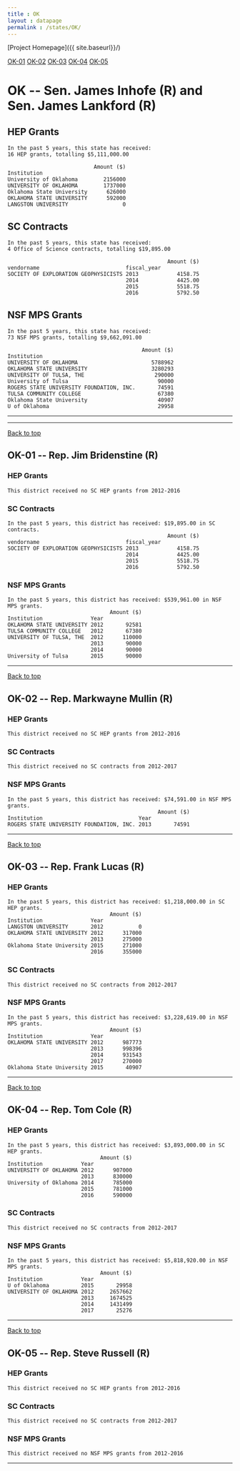 ```yaml
---
title : OK
layout : datapage
permalink : /states/OK/
---
```

<a name="top"></a>
[Project Homepage]({{ site.baseurl}}/)


[OK-01](#OK-01)  [OK-02](#OK-02)  [OK-03](#OK-03)  [OK-04](#OK-04)  [OK-05](#OK-05)  

# OK -- Sen. James Inhofe (R) and  Sen. James Lankford (R)
## HEP Grants
```
In the past 5 years, this state has received:
16 HEP grants, totalling $5,111,000.00
 
                           Amount ($)
Institution                          
University of Oklahoma        2156000
UNIVERSITY OF OKLAHOMA        1737000
Oklahoma State University      626000
OKLAHOMA STATE UNIVERSITY      592000
LANGSTON UNIVERSITY                 0
```
## SC Contracts
```
In the past 5 years, this state has received:
4 Office of Science contracts, totalling $19,895.00
 
                                                  Amount ($)
vendorname                           fiscal_year            
SOCIETY OF EXPLORATION GEOPHYSICISTS 2013            4158.75
                                     2014            4425.00
                                     2015            5518.75
                                     2016            5792.50
```
## NSF MPS Grants
```
In the past 5 years, this state has received:
73 NSF MPS grants, totalling $9,662,091.00
 
                                          Amount ($)
Institution                                         
UNIVERSITY OF OKLAHOMA                       5788962
OKLAHOMA STATE UNIVERSITY                    3280293
UNIVERSITY OF TULSA, THE                      290000
University of Tulsa                            90000
ROGERS STATE UNIVERSITY FOUNDATION, INC.       74591
TULSA COMMUNITY COLLEGE                        67380
Oklahoma State University                      40907
U of Oklahoma                                  29958
```
---
---
<a name="OK-01"></a>
[Back to top](#top)
## OK-01 -- Rep. Jim Bridenstine (R)
### HEP Grants
```
This district received no SC HEP grants from 2012-2016
```
### SC Contracts
```
In the past 5 years, this district has received: $19,895.00 in SC contracts.
                                                  Amount ($)
vendorname                           fiscal_year            
SOCIETY OF EXPLORATION GEOPHYSICISTS 2013            4158.75
                                     2014            4425.00
                                     2015            5518.75
                                     2016            5792.50
```
### NSF MPS Grants
```
In the past 5 years, this district has received: $539,961.00 in NSF MPS grants.
                                Amount ($)
Institution               Year            
OKLAHOMA STATE UNIVERSITY 2012       92581
TULSA COMMUNITY COLLEGE   2012       67380
UNIVERSITY OF TULSA, THE  2012      110000
                          2013       90000
                          2014       90000
University of Tulsa       2015       90000
```
---
<a name="OK-02"></a>
[Back to top](#top)
## OK-02 -- Rep. Markwayne Mullin (R)
### HEP Grants
```
This district received no SC HEP grants from 2012-2016
```
### SC Contracts
```
This district received no SC contracts from 2012-2017
```
### NSF MPS Grants
```
In the past 5 years, this district has received: $74,591.00 in NSF MPS grants.
                                               Amount ($)
Institution                              Year            
ROGERS STATE UNIVERSITY FOUNDATION, INC. 2013       74591
```
---
<a name="OK-03"></a>
[Back to top](#top)
## OK-03 -- Rep. Frank Lucas (R)
### HEP Grants
```
In the past 5 years, this district has received: $1,218,000.00 in SC HEP grants.
                                Amount ($)
Institution               Year            
LANGSTON UNIVERSITY       2012           0
OKLAHOMA STATE UNIVERSITY 2012      317000
                          2013      275000
Oklahoma State University 2015      271000
                          2016      355000
```
### SC Contracts
```
This district received no SC contracts from 2012-2017
```
### NSF MPS Grants
```
In the past 5 years, this district has received: $3,228,619.00 in NSF MPS grants.
                                Amount ($)
Institution               Year            
OKLAHOMA STATE UNIVERSITY 2012      987773
                          2013      998396
                          2014      931543
                          2017      270000
Oklahoma State University 2015       40907
```
---
<a name="OK-04"></a>
[Back to top](#top)
## OK-04 -- Rep. Tom Cole (R)
### HEP Grants
```
In the past 5 years, this district has received: $3,893,000.00 in SC HEP grants.
                             Amount ($)
Institution            Year            
UNIVERSITY OF OKLAHOMA 2012      907000
                       2013      830000
University of Oklahoma 2014      785000
                       2015      781000
                       2016      590000
```
### SC Contracts
```
This district received no SC contracts from 2012-2017
```
### NSF MPS Grants
```
In the past 5 years, this district has received: $5,818,920.00 in NSF MPS grants.
                             Amount ($)
Institution            Year            
U of Oklahoma          2015       29958
UNIVERSITY OF OKLAHOMA 2012     2657662
                       2013     1674525
                       2014     1431499
                       2017       25276
```
---
<a name="OK-05"></a>
[Back to top](#top)
## OK-05 -- Rep. Steve Russell (R)
### HEP Grants
```
This district received no SC HEP grants from 2012-2016
```
### SC Contracts
```
This district received no SC contracts from 2012-2017
```
### NSF MPS Grants
```
This district received no NSF MPS grants from 2012-2016
```
---
